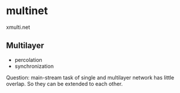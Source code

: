 # multinet

xmulti.net



## Multilayer

- percolation
- synchronization

Question: main-stream task of single and multilayer network has little overlap. So they can be extended to each other.
